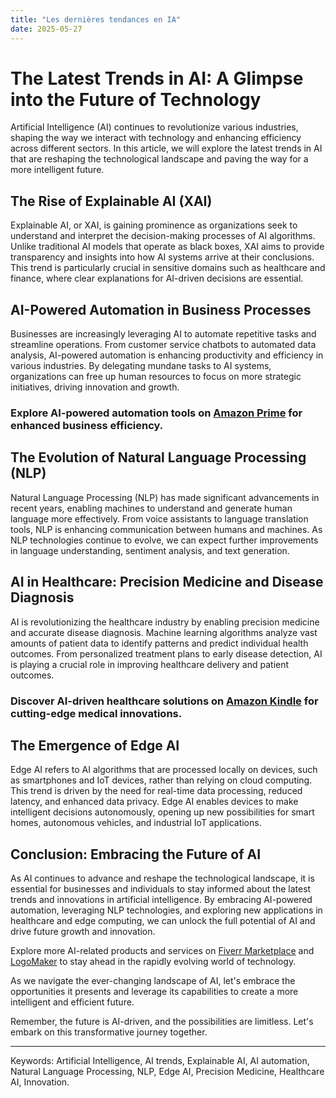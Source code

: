 ```yaml
---
title: "Les dernières tendances en IA"
date: 2025-05-27
---
```


# The Latest Trends in AI: A Glimpse into the Future of Technology

Artificial Intelligence (AI) continues to revolutionize various industries, shaping the way we interact with technology and enhancing efficiency across different sectors. In this article, we will explore the latest trends in AI that are reshaping the technological landscape and paving the way for a more intelligent future.

## The Rise of Explainable AI (XAI)

Explainable AI, or XAI, is gaining prominence as organizations seek to understand and interpret the decision-making processes of AI algorithms. Unlike traditional AI models that operate as black boxes, XAI aims to provide transparency and insights into how AI systems arrive at their conclusions. This trend is particularly crucial in sensitive domains such as healthcare and finance, where clear explanations for AI-driven decisions are essential.

## AI-Powered Automation in Business Processes

Businesses are increasingly leveraging AI to automate repetitive tasks and streamline operations. From customer service chatbots to automated data analysis, AI-powered automation is enhancing productivity and efficiency in various industries. By delegating mundane tasks to AI systems, organizations can free up human resources to focus on more strategic initiatives, driving innovation and growth.

### Explore AI-powered automation tools on [Amazon Prime](https://www.amazon.fr/amazonprime?_encoding=UTF8&primeCampaignId=prime_assoc_ft&tag=zenzen0d-21France) for enhanced business efficiency.

## The Evolution of Natural Language Processing (NLP)

Natural Language Processing (NLP) has made significant advancements in recent years, enabling machines to understand and generate human language more effectively. From voice assistants to language translation tools, NLP is enhancing communication between humans and machines. As NLP technologies continue to evolve, we can expect further improvements in language understanding, sentiment analysis, and text generation.

## AI in Healthcare: Precision Medicine and Disease Diagnosis

AI is revolutionizing the healthcare industry by enabling precision medicine and accurate disease diagnosis. Machine learning algorithms analyze vast amounts of patient data to identify patterns and predict individual health outcomes. From personalized treatment plans to early disease detection, AI is playing a crucial role in improving healthcare delivery and patient outcomes.

### Discover AI-driven healthcare solutions on [Amazon Kindle](https://www.amazon.fr/kindle-dbs/hz/signup?tag=zenzen0d-21France) for cutting-edge medical innovations.

## The Emergence of Edge AI

Edge AI refers to AI algorithms that are processed locally on devices, such as smartphones and IoT devices, rather than relying on cloud computing. This trend is driven by the need for real-time data processing, reduced latency, and enhanced data privacy. Edge AI enables devices to make intelligent decisions autonomously, opening up new possibilities for smart homes, autonomous vehicles, and industrial IoT applications.

## Conclusion: Embracing the Future of AI

As AI continues to advance and reshape the technological landscape, it is essential for businesses and individuals to stay informed about the latest trends and innovations in artificial intelligence. By embracing AI-powered automation, leveraging NLP technologies, and exploring new applications in healthcare and edge computing, we can unlock the full potential of AI and drive future growth and innovation.

Explore more AI-related products and services on [Fiverr Marketplace](https://go.fiverr.com/visit/?bta=1071918&brand=fiverrmarketplace) and [LogoMaker](https://go.fiverr.com/visit/?bta=1071918&brand=logomaker) to stay ahead in the rapidly evolving world of technology.

As we navigate the ever-changing landscape of AI, let's embrace the opportunities it presents and leverage its capabilities to create a more intelligent and efficient future.

Remember, the future is AI-driven, and the possibilities are limitless. Let's embark on this transformative journey together.

---
Keywords: Artificial Intelligence, AI trends, Explainable AI, AI automation, Natural Language Processing, NLP, Edge AI, Precision Medicine, Healthcare AI, Innovation.